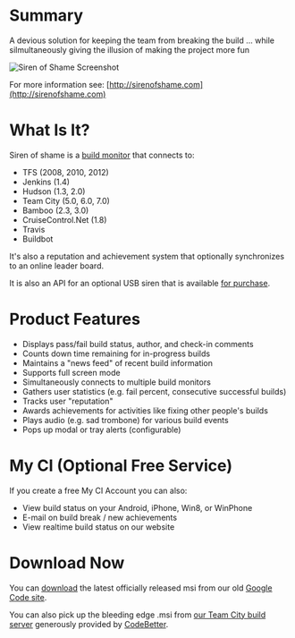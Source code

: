 Summary
======

A devious solution for keeping the team from breaking the build ... while silmultaneously giving the illusion of making the project more fun

![Siren of Shame Screenshot](http://3.bp.blogspot.com/-IffqMxeHNMk/UF4rRlU7mvI/AAAAAAAACRM/thNpqfG4djg/s1600/MainScreen.png)

For more information see: [http://sirenofshame.com](http://sirenofshame.com)

What Is It?
======

Siren of shame is a [build monitor](http://sirenofshame.com/BuildMonitor) that connects to:

* TFS (2008, 2010, 2012)
* Jenkins (1.4)
* Hudson (1.3, 2.0)
* Team City (5.0, 6.0, 7.0)
* Bamboo (2.3, 3.0)
* CruiseControl.Net (1.8)
* Travis
* Buildbot

It's also a reputation and achievement system that optionally synchronizes to an online leader board.

It is also an API for an optional USB siren that is available [for purchase](http://sirenofshame.com/BuyNow).

Product Features
======

* Displays pass/fail build status, author, and check-in comments
* Counts down time remaining for in-progress builds
* Maintains a "news feed" of recent build information
* Supports full screen mode
* Simultaneously connects to multiple build monitors
* Gathers user statistics (e.g. fail percent, consecutive successful builds)
* Tracks user "reputation"
* Awards achievements for activities like fixing other people's builds
* Plays audio (e.g. sad trombone) for various build events
* Pops up modal or tray alerts (configurable)

My CI (Optional Free Service)
======

If you create a free My CI Account you can also:

* View build status on your Android, iPhone, Win8, or WinPhone
* E-mail on build break / new achievements
* View realtime build status on our website

Download Now
======

You can [download](http://code.google.com/p/siren-of-shame/downloads/list) the latest officially released msi from our old [Google Code site](http://code.google.com/p/siren-of-shame/downloads/list).  

You can also pick up the bleeding edge .msi from [our Team City build server](http://teamcity.codebetter.com/project.html?projectId=project267) generously provided by [CodeBetter](http://codebetter.com).
